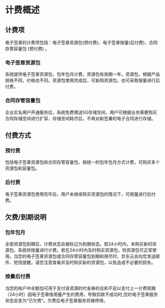 # 计费概述

## 计费项

电子签章的计费项包括：电子签章资源包(预付费)、电子签章按量(后付费)、合同存管容量包 (预付费)  。

### 电子签章资源包

系统提供电子签章资源包，包年包月计费，资源包有效期一年。资源包，根据产品规格不同，价格也不同。资源包使用完成后，可新购资源包，也可采取按量进行后付费。

### 合同存管容量包

企业实名用户开通服务后，系统免费赠送5G存储空间，用户可根据业务需要购买合同存储空间进行扩容，存储空间耗尽后，不再对新签署的电子合同进行存储。

## 付费方式

### 预付费

包括电子签章资源包和合同存管容量包，按统一的包年包月方式计费，可购买多个资源包和容量包。

### 后付费

电子签章资源包使用完毕后，用户未继续购买资源包的情况下，可按量进行后付费。

## 欠费/到期说明

### 包年包月

全部资源包到期后，计费状态会被标记为到期状态。若24小时内，未购买新的资源包，系统将按量进行计费。若在24小时内及时购买资源包，则资源包可正常使用。当您的电子签章资源包或合同存管容量包到期和用尽时，京东云会向您发送邮件、短信提醒，请您注意查看并及时购买新的资源包，以免造成不必要的损失。

### 按量后付费

当您的账户中余额加可用于支付该资源的代金券的总和不足以支付上一计费周期（24小时）因电子签章按用量产生的费用，导致扣款不成功时,您的电子签章服务状态会变为“已欠费”。欠费后电子签章服务将被停用。
